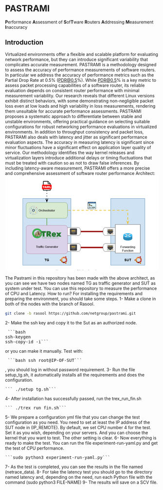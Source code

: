 # PASTRAMI

**P**erformance **A**ssessment of **S**of**T**ware **R**outers **A**ddressing **M**easurement **I**naccuracy

## Introduction

Virtualized environments offer a flexible and scalable platform for evaluating network performance, but they can introduce significant variability that complicates accurate measurement. PASTRAMI is a methodology designed to assess the accuracy of performance measurements of software routers. In particular we address the accuracy of performance metrics such as the Partial Drop Rate at 0.5% (PDR@0.5%). While PDR@0.5% is a key metric to assess packet processing capabilities of a software router, its reliable evaluation depends on consistent router performance with minimal measurement variability. Our research reveals that different Linux versions exhibit distinct behaviors, with some demonstrating non-negligible packet loss even at low loads and high variability in loss measurements, rendering them unsuitable for accurate performance assessments. PASTRAMI proposes a systematic approach to differentiate between stable and unstable environments, offering practical guidance on selecting suitable configurations for robust networking performance evaluations in virtualized environments.
In addition to throughput consistency and packet loss, PASTRAMI also deals with latency and jitter as significant performance evaluation aspects. The accuracy in measuring latency is significant since minor fluctuations have a significant effect on application layer quality of service. Our methodology identifies the way kernel releases and virtualization layers introduce additional delays or timing fluctuations that must be treated with caution so as not to draw false inferences. By including latency-aware measurement, PASTRAMI offers a more precise and comprehensive assessment of software router performance
Architect:
 ![System Architecture](images/architect.png)

The Pastrami in this repository has been made with the above architect, as you can see we have two nodes named TG as traffic generator and SUT as system under test.
You can use this repository to measure the performance of CPU and Latency. 
How to run?
For installing the requirements and preparing the environment, you should take some steps.
1-	Make a clone in both of the nodes with the branch of Rasool.
```bash
git clone -b rasool https://github.com/netgroup/pastrami.git
```


2-	Make the ssh key and copy it to the Sut as an authorized node.
<pre> ```bash 
ssh-keygen
ssh-copy-id -i``` </pre> 
or you can make it manually.
Test with:
<pre> ```bash ssh root@IP-OF-SUT```</pre>
, you should log in without password requirement.
3-	Run the file  setup_tg.sh, it automatically installs all the requirements and does the configuration.
<pre>``` ./setup_tg.sh```</pre>
4-	 After installation has successfully passed, run the trex_run_fin.sh
<pre>``` ./trex_run_fin.sh```</pre>
5-	We prepare a configuration yml file that you can change the test configuration as you need. You need to set at least the IP address of the SUT node in (IP_REMOTE). By default, we set CPU number 4 for the test.  Set it as you wish, depending on your servers. And you can choose the kernel that you want to test. The other setting is clear.
6-	Now everything is ready to make the test. You can run the file experiment-run-yaml.py and get the test of CPU performance.
<pre>```sudo python3 experiment-run-yaml.py```</pre>
7-	As the test is completed, you can see the results in the file named (netrace_data).
8-	For take the latency test you should go to the directory named latency and, depending on the need, run each Python file with the command (sudo python3 FILE-NAME)
9-	The results will save on a SCV file.

